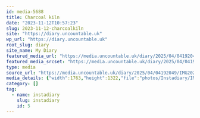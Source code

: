 ```yaml
---
id: media-5688
title: Charcoal kiln
date: "2023-11-12T10:57:23"
slug: 2023-11-12-charcoalkiln
site: "https://diary.uncountable.uk"
wp_url: "https://diary.uncountable.uk"
root_slug: diary
site_name: My Diary
featured_media_url: "https://media.uncountable.uk/diary/2025/04/04192049/IMG20231112105723.webp"
featured_media_srcset: "https://media.uncountable.uk/diary/2025/04/04192049/IMG20231112105723-300x225.webp 300w, https://media.uncountable.uk/diary/2025/04/04192049/IMG20231112105723-1024x768.webp 1024w, https://media.uncountable.uk/diary/2025/04/04192049/IMG20231112105723-150x150.webp 150w, https://media.uncountable.uk/diary/2025/04/04192049/IMG20231112105723-640x480.webp 640w, https://media.uncountable.uk/diary/2025/04/04192049/IMG20231112105723.webp 1763w"
type: media
source_url: "https://media.uncountable.uk/diary/2025/04/04192049/IMG20231112105723.webp"
media_details: {"width":1763,"height":1322,"file":"photos/Instadiary/IMG20231112105723.webp","filesize":149094,"sizes":{"medium":{"file":"IMG20231112105723-300x225.webp","width":300,"height":225,"filesize":27518,"mime_type":"image/webp","source_url":"https://media.uncountable.uk/diary/2025/04/04192049/IMG20231112105723-300x225.webp"},"large":{"file":"IMG20231112105723-1024x768.webp","width":1024,"height":768,"filesize":204824,"mime_type":"image/webp","source_url":"https://media.uncountable.uk/diary/2025/04/04192049/IMG20231112105723-1024x768.webp"},"thumbnail":{"file":"IMG20231112105723-150x150.webp","width":150,"height":150,"filesize":9724,"mime_type":"image/webp","source_url":"https://media.uncountable.uk/diary/2025/04/04192049/IMG20231112105723-150x150.webp"},"mobwidth":{"file":"IMG20231112105723-640x480.webp","width":640,"height":480,"filesize":102024,"mime_type":"image/webp","source_url":"https://media.uncountable.uk/diary/2025/04/04192049/IMG20231112105723-640x480.webp"},"full":{"file":"IMG20231112105723.webp","width":1763,"height":1322,"mime_type":"image/webp","source_url":"https://media.uncountable.uk/diary/2025/04/04192049/IMG20231112105723.webp"}},"image_meta":{"aperture":"0","credit":"","camera":"","caption":"","created_timestamp":"0","copyright":"","focal_length":"0","iso":"0","shutter_speed":"0","title":"","orientation":"0","keywords":[]}}
category: []
tag:
  - name: instadiary
    slug: instadiary
    id: 5
---
```


